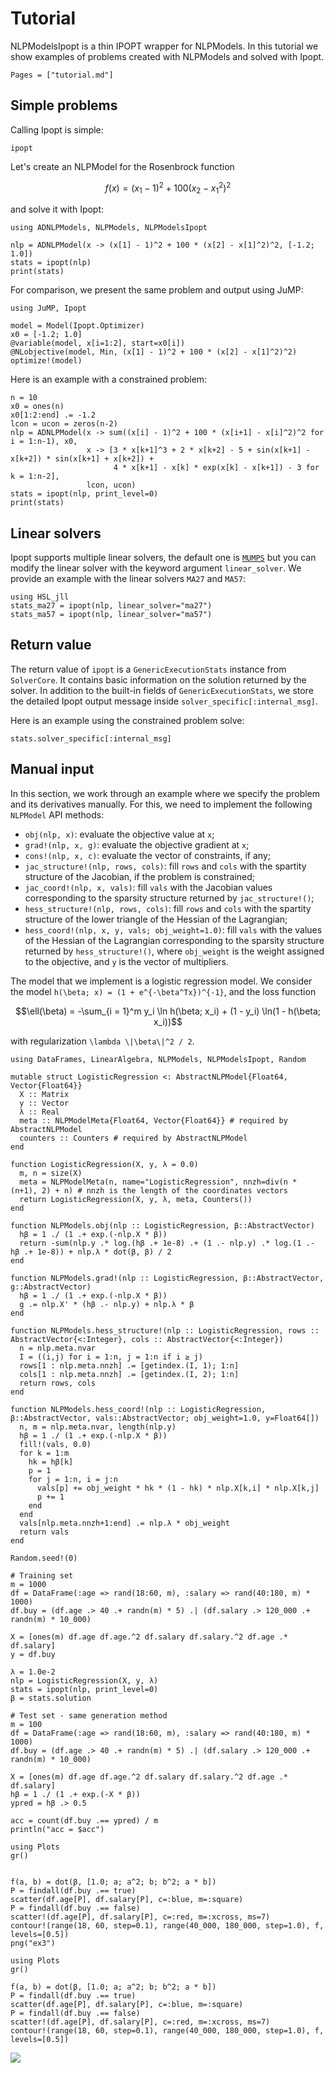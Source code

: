 # Tutorial

NLPModelsIpopt is a thin IPOPT wrapper for NLPModels. In this tutorial we show examples of problems created with NLPModels and solved with Ipopt.

```@contents
Pages = ["tutorial.md"]
```

## Simple problems

Calling Ipopt is simple:

```@docs
ipopt
```

Let's create an NLPModel for the Rosenbrock function
```math
f(x) = (x_1 - 1)^2 + 100 (x_2 - x_1^2)^2
```
and solve it with Ipopt:
```@example ex1
using ADNLPModels, NLPModels, NLPModelsIpopt

nlp = ADNLPModel(x -> (x[1] - 1)^2 + 100 * (x[2] - x[1]^2)^2, [-1.2; 1.0])
stats = ipopt(nlp)
print(stats)
```

For comparison, we present the same problem and output using JuMP:
```@example ex2
using JuMP, Ipopt

model = Model(Ipopt.Optimizer)
x0 = [-1.2; 1.0]
@variable(model, x[i=1:2], start=x0[i])
@NLobjective(model, Min, (x[1] - 1)^2 + 100 * (x[2] - x[1]^2)^2)
optimize!(model)
```

Here is an example with a constrained problem:
```@example ex1
n = 10
x0 = ones(n)
x0[1:2:end] .= -1.2
lcon = ucon = zeros(n-2)
nlp = ADNLPModel(x -> sum((x[i] - 1)^2 + 100 * (x[i+1] - x[i]^2)^2 for i = 1:n-1), x0,
                 x -> [3 * x[k+1]^3 + 2 * x[k+2] - 5 + sin(x[k+1] - x[k+2]) * sin(x[k+1] + x[k+2]) +
                       4 * x[k+1] - x[k] * exp(x[k] - x[k+1]) - 3 for k = 1:n-2],
                 lcon, ucon)
stats = ipopt(nlp, print_level=0)
print(stats)
```

## Linear solvers

Ipopt supports multiple linear solvers, the default one is [`MUMPS`](https://mumps-solver.org/) but you can modify the linear solver with the keyword argument `linear_solver`.
We provide an example with the linear solvers `MA27` and `MA57`:
```
using HSL_jll
stats_ma27 = ipopt(nlp, linear_solver="ma27")
stats_ma57 = ipopt(nlp, linear_solver="ma57")
```

## Return value

The return value of `ipopt` is a `GenericExecutionStats` instance from `SolverCore`. It contains basic information on the solution returned by the solver.
In addition to the built-in fields of `GenericExecutionStats`, we store the detailed Ipopt output message inside `solver_specific[:internal_msg]`.

Here is an example using the constrained problem solve:
```@example ex1
stats.solver_specific[:internal_msg]
```

## Manual input

In this section, we work through an example where we specify the problem and its derivatives manually. For this, we need to implement the following `NLPModel` API methods:
- `obj(nlp, x)`: evaluate the objective value at `x`;
- `grad!(nlp, x, g)`: evaluate the objective gradient at `x`;
- `cons!(nlp, x, c)`: evaluate the vector of constraints, if any;
- `jac_structure!(nlp, rows, cols)`: fill `rows` and `cols` with the spartity structure of the Jacobian, if the problem is constrained;
- `jac_coord!(nlp, x, vals)`: fill `vals` with the Jacobian values corresponding to the sparsity structure returned by `jac_structure!()`;
- `hess_structure!(nlp, rows, cols)`: fill `rows` and `cols` with the spartity structure of the lower triangle of the Hessian of the Lagrangian;
- `hess_coord!(nlp, x, y, vals; obj_weight=1.0)`: fill `vals` with the values of the Hessian of the Lagrangian corresponding to the sparsity structure returned by `hess_structure!()`, where `obj_weight` is the weight assigned to the objective, and `y` is the vector of multipliers.

The model that we implement is a logistic regression model. We consider the model ``h(\beta; x) = (1 + e^{-\beta^Tx})^{-1}``, and the loss function
```math
\ell(\beta) = -\sum_{i = 1}^m y_i \ln h(\beta; x_i) + (1 - y_i) \ln(1 - h(\beta; x_i))
```
with regularization ``\lambda \|\beta\|^2 / 2``.

```@example ex3
using DataFrames, LinearAlgebra, NLPModels, NLPModelsIpopt, Random

mutable struct LogisticRegression <: AbstractNLPModel{Float64, Vector{Float64}}
  X :: Matrix
  y :: Vector
  λ :: Real
  meta :: NLPModelMeta{Float64, Vector{Float64}} # required by AbstractNLPModel
  counters :: Counters # required by AbstractNLPModel
end

function LogisticRegression(X, y, λ = 0.0)
  m, n = size(X)
  meta = NLPModelMeta(n, name="LogisticRegression", nnzh=div(n * (n+1), 2) + n) # nnzh is the length of the coordinates vectors
  return LogisticRegression(X, y, λ, meta, Counters())
end

function NLPModels.obj(nlp :: LogisticRegression, β::AbstractVector)
  hβ = 1 ./ (1 .+ exp.(-nlp.X * β))
  return -sum(nlp.y .* log.(hβ .+ 1e-8) .+ (1 .- nlp.y) .* log.(1 .- hβ .+ 1e-8)) + nlp.λ * dot(β, β) / 2
end

function NLPModels.grad!(nlp :: LogisticRegression, β::AbstractVector, g::AbstractVector)
  hβ = 1 ./ (1 .+ exp.(-nlp.X * β))
  g .= nlp.X' * (hβ .- nlp.y) + nlp.λ * β
end

function NLPModels.hess_structure!(nlp :: LogisticRegression, rows :: AbstractVector{<:Integer}, cols :: AbstractVector{<:Integer})
  n = nlp.meta.nvar
  I = ((i,j) for i = 1:n, j = 1:n if i ≥ j)
  rows[1 : nlp.meta.nnzh] .= [getindex.(I, 1); 1:n]
  cols[1 : nlp.meta.nnzh] .= [getindex.(I, 2); 1:n]
  return rows, cols
end

function NLPModels.hess_coord!(nlp :: LogisticRegression, β::AbstractVector, vals::AbstractVector; obj_weight=1.0, y=Float64[])
  n, m = nlp.meta.nvar, length(nlp.y)
  hβ = 1 ./ (1 .+ exp.(-nlp.X * β))
  fill!(vals, 0.0)
  for k = 1:m
    hk = hβ[k]
    p = 1
    for j = 1:n, i = j:n
      vals[p] += obj_weight * hk * (1 - hk) * nlp.X[k,i] * nlp.X[k,j]
      p += 1
    end
  end
  vals[nlp.meta.nnzh+1:end] .= nlp.λ * obj_weight
  return vals
end

Random.seed!(0)

# Training set
m = 1000
df = DataFrame(:age => rand(18:60, m), :salary => rand(40:180, m) * 1000)
df.buy = (df.age .> 40 .+ randn(m) * 5) .| (df.salary .> 120_000 .+ randn(m) * 10_000)

X = [ones(m) df.age df.age.^2 df.salary df.salary.^2 df.age .* df.salary]
y = df.buy

λ = 1.0e-2
nlp = LogisticRegression(X, y, λ)
stats = ipopt(nlp, print_level=0)
β = stats.solution

# Test set - same generation method
m = 100
df = DataFrame(:age => rand(18:60, m), :salary => rand(40:180, m) * 1000)
df.buy = (df.age .> 40 .+ randn(m) * 5) .| (df.salary .> 120_000 .+ randn(m) * 10_000)

X = [ones(m) df.age df.age.^2 df.salary df.salary.^2 df.age .* df.salary]
hβ = 1 ./ (1 .+ exp.(-X * β))
ypred = hβ .> 0.5

acc = count(df.buy .== ypred) / m
println("acc = $acc")
```

```@setup ex3
using Plots
gr()


f(a, b) = dot(β, [1.0; a; a^2; b; b^2; a * b])
P = findall(df.buy .== true)
scatter(df.age[P], df.salary[P], c=:blue, m=:square)
P = findall(df.buy .== false)
scatter!(df.age[P], df.salary[P], c=:red, m=:xcross, ms=7)
contour!(range(18, 60, step=0.1), range(40_000, 180_000, step=1.0), f, levels=[0.5])
png("ex3")
```

```
using Plots
gr()

f(a, b) = dot(β, [1.0; a; a^2; b; b^2; a * b])
P = findall(df.buy .== true)
scatter(df.age[P], df.salary[P], c=:blue, m=:square)
P = findall(df.buy .== false)
scatter!(df.age[P], df.salary[P], c=:red, m=:xcross, ms=7)
contour!(range(18, 60, step=0.1), range(40_000, 180_000, step=1.0), f, levels=[0.5])
```

![](ex3.png)
